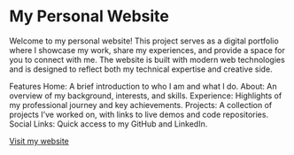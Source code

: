 # My Personal Website

Welcome to my personal website! This project serves as a digital portfolio where I showcase my work, share my experiences, and provide a space for you to connect with me. The website is built with modern web technologies and is designed to reflect both my technical expertise and creative side.

Features
Home: A brief introduction to who I am and what I do.
About: An overview of my background, interests, and skills.
Experience: Highlights of my professional journey and key achievements.
Projects: A collection of projects I’ve worked on, with links to live demos and code repositories.
Social Links: Quick access to my GitHub and LinkedIn.

[Visit my website]([https://yourwebsite.com](https://vikkujonsnow.github.io/vighnesh/))

